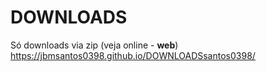 # DOWNLOADS
Só downloads via zip (veja online - <b>web</b>)<br/>
https://jbmsantos0398.github.io/DOWNLOADSsantos0398/


